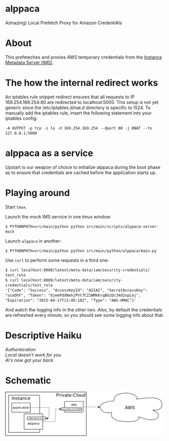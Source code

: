 # alppaca
A(mazing) Local Prefetch Proxy for Amazon CredentiAls

# About

This prefeteches and proxies AWS temporary credentials from the [Instance
Metadata Server
(IMS)](https://github.com/ImmobilienScout24/aws-instance-metadata-server).

# The how the internal redirect works

An iptables rule snippet redirect ensures that all requests to IP 169.254.169.254:80 are redirected to localhost:5000.
This setup is not yet generic since the /etc/iptables.d/nat.d directory is specific to IS24.
To manually add the iptables rule, insert the following statement into your iptables config: 

```
-A OUTPUT -p tcp -i lo -d 169.254.169.254 --dport 80 -j DNAT --to 127.0.0.1:5000
```

# alppaca as a service

Upstart is our weapon of choice to initialize alppaca during the boot phase as to ensure that credentials are cached before the application starts up.


# Playing around

Start ``tmux``.

Launch the mock IMS service in one tmux window:

```
$ PYTHONPATH=src/main/python python src/main/scripts/alppaca-server-mock
```

Launch ``alppaca`` in another:

```
$ PYTHONPATH=src/main/python python src/main/python/alppaca/main.py
```

Use ``curl`` to perform some requests in a third one:

```
$ curl localhost:8080/latest/meta-data/iam/security-credentials/
test_role
$ curl localhost:8080/latest/meta-data/iam/security-credentials/test_role
'{"Code": "Success", "AccessKeyId": "ASIAI", "SecretAccessKey": "oieDhF", "Token": "6jmePdXNehjPVt7CZ1WMkKrqB6zDc34d2vpLej", "Expiration": "2015-04-17T13:40:18Z", "Type": "AWS-HMAC"}'
```

And watch the logging info in the other two. Also, by default the credentials
are refreshed every minute, so you should see some logging info about that.

# Descriptive Haiku

_Authentication_<br />
_Local doesn't work for you_<br />
_Al's now got your back_

# Schematic

![schematic](schematic.png "Schematic")
